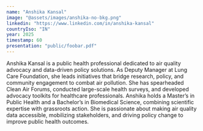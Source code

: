 ```yaml
---
name: "Anshika Kansal"
image: "@assets/images/anshika-no-bkg.png"
linkedin: "https://www.linkedin.com/in/anshika-kansal"
countryIso: "IN"
year: 2025
timestamp: 60
presentation: "public/foobar.pdf"
---
```


Anshika Kansal is a public health professional dedicated to air quality advocacy and data-driven policy solutions. As Deputy Manager at Lung Care Foundation, she leads initiatives that bridge research, policy, and community engagement to combat air pollution. She has spearheaded Clean Air Forums, conducted large-scale health surveys, and developed advocacy toolkits for healthcare professionals. Anshika holds a Master’s in Public Health and a Bachelor’s in Biomedical Science, combining scientific expertise with grassroots action. She is passionate about making air quality data accessible, mobilizing stakeholders, and driving policy change to improve public health outcomes.

